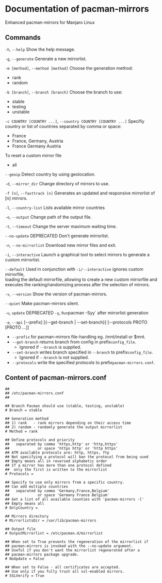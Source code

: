 #  Documentation of pacman-mirrors

Enhanced pacman-mirrors for Manjaro Linux

## Commands

`-h`, `--help`
Show the help message.

`-g`, `--generate`
Generate a new mirrorlist.

`-m [method]`, `--method [method]`
Choose the generation method:

- rank
- random

`-b [branch]`, `--branch [branch]`
Choose the branch to use:

- stable
- testing
- unstable

`-c COUNTRY [COUNTRY ...]`, `--country COUNTRY [COUNTRY ...]`
Specifiy country or list of countries separated by comma or space:

- France
- France, Germany, Austria
- France Germany Austria

To reset a custom mirror file

- all

`--geoip`
Detect country by using geolocation.

`-d`, `--mirror_dir`
Change directory of mirrors to use.

`-f [n]`, `--fasttrack [n]`
Generates an updated and responsive mirrorlist of [n] mirrors.

`-l`, `--country-list`
Lists available mirror countries

`-o`, `--output`
Change path of the output file.

`-t`, `--timeout`
Change the server maximum waiting time.

`--no-update` DEPRECATED
Don't generate mirrorlist.

`-n`, `--no-mirrorlist`
Download new mirror files and exit.

`-i`, `--interactive`
Launch a graphical tool to select mirrors to generate a custom mirrorlist.

`--default`
Used in conjunction with `-i/--interactive` ignores custom mirrorfile,  
loading the default mirrorfile, allowing to create a new custom mirrorfile 
and executes the ranking/randomizing process after the selection of mirrors.

`-v`, `--version`
Show the version of pacman-mirrors.

`--quiet`
Make pacman-mirrors silent.

`-u`, `update` DEPRECATED
`-y`, `
Run `pacman -Syy` after mirrorlist generation

`-a`, `--api` [--prefix] [{--get-branch | --set-branch}] [--protocols PROTO [PROTO ...]] 
- `--prefix` for pacman-mirrors file-handling eg. /mnt/install or $mnt.
- `--get-branch` returns branch from config in prefix`config_file`. 
  * Ignored if `--branch` is supplied.
- `--set-branch` writes branch specified in `--branch` to prefix`config_file`.
  * Ignored if `--branch` is not supplied.
- `--protocols` write the specified protocols to prefix`pacman-mirrors.conf`.

## Content of pacman-mirrors.conf

```
##
## /etc/pacman-mirrors.conf
##

## Branch Pacman should use (stable, testing, unstable)
# Branch = stable

## Generation method
## 1) rank   - rank mirrors depending on their access time
## 2) random - randomly generate the output mirrorlist
# Method = rank

## Define protocols and priority
##   separated by comma 'https,http' or 'http,https'
##             or space 'https http' or 'http https'
## ATM available protocols are: http, https, ftp
## Not specifying a protocol will ban the protocol from being used
## Empty means all in reversed alphabetic order
## If a mirror has more than one protocol defined 
##  only the first is written to the mirrorlist
# Protocols =

## Specify to use only mirrors from a specific country.
## Can add multiple countries
##   separated by comma 'Germany,France,Belgium'
##             or space 'Germany France Belgium'
## Get a list of all available counties with 'pacman-mirrors -l'
## Empty means all
# OnlyCountry =

## Mirrors directory
# MirrorlistsDir = /var/lib/pacman-mirrors

## Output file
# OutputMirrorlist = /etc/pacman.d/mirrorlist

## When set to True prevents the regeneration of the mirrorlist if
## pacman-mirrors is invoked with the --no-update argument.
## Useful if you don't want the mirrorlist regenerated after a
## pacman-mirrors package upgrade.
# NoUpdate = False

## When set to False - all certificates are accepted.
## Use only if you fully trust all ssl-enabled mirrors.
# SSLVerify = True
```
